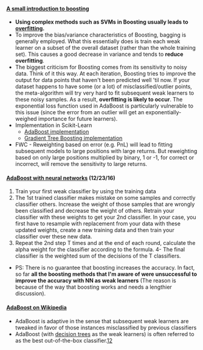 #### [A small introduction to boosting](https://codesachin.wordpress.com/2016/03/06/a-small-introduction-to-boosting/)
* **Using complex methods such as SVMs in Boosting usually leads to [overfitting](https://en.wikipedia.org/wiki/Overfitting).**
* To improve the bias/variance characteristics of Boosting, bagging is generally employed. What this essentially does is train each weak learner on a subset of the overall dataset (rather than the whole training set). This causes a good decrease in variance and tends to **reduce overfitting**.
* The biggest criticism for Boosting comes from its sensitivity to noisy data. Think of it this way. At each iteration, Boosting tries to improve the output for data points that haven't been predicted well 'til now. If your dataset happens to have some (or a lot) of misclassified/outlier points, the meta-algorithm will try very hard to fit subsequent weak learners to these noisy samples. As a result, **overfitting is likely to occur**. The exponential loss function used in AdaBoost is particularly vulnerable to this issue (since the error from an outlier will get an exponentially-weighed importance for future learners).
* Implementation in Scikit-Learn
  * [AdaBoost implementation](http://scikit-learn.org/stable/modules/ensemble.html#adaboost)
  * [Gradient Tree Boosting implementation](http://scikit-learn.org/stable/modules/ensemble.html#gradient-tree-boosting)
* FWC - Reweighting based on error (e.g. PnL) will lead to fitting subsequent models to large positions with large returns.  But reweighting based on only large positions multiplied by binary, 1 or -1, for correct or incorrect, will remove the sensitivity to large returns.

#### [AdaBoost with neural networks](http://stackoverflow.com/questions/35691636/adaboost-with-neural-networks) (12/23/16)
  1. Train your first weak classifier by using the training data
  2. The 1st trained classifier makes mistake on some samples and correctly classifier others. Increase the weight of those samples that are wrongly been classified and decrease the weight of others. Retrain your classifier with these weights to get your 2nd classifier. In your case, you first have to resample with replacement from your data with these updated weights, create a new training data and then train your classifier over these new data.
  3. Repeat the 2nd step T times and at the end of each round, calculate the alpha weight for the classifier according to the formula. 4- The final classifier is the weighted sum of the decisions of the T classifiers.
* PS: There is no guarantee that boosting increases the accuracy. In fact, so far **all the boosting methods that I'm aware of were unsuccessful to improve the accuracy with NN as weak learners** (The reason is because of the way that boosting works and needs a lengthier discussion).

#### [AdaBoost on Wikipedia](https://en.wikipedia.org/wiki/AdaBoost)
* AdaBoost is adaptive in the sense that subsequent weak learners are tweaked in favor of those instances misclassified by previous classifiers
* AdaBoost (with [decision trees](https://en.wikipedia.org/wiki/Decision_tree_learning) as the weak learners) is often referred to as the best out-of-the-box classifier.[1](https://en.wikipedia.org/wiki/AdaBoost#cite_note-1)[2](https://en.wikipedia.org/wiki/AdaBoost#cite_note-2)